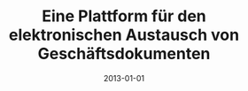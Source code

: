 ---
abstract: ''
authors:
- Christian Huemer
- Philipp Liegl
- Marco Zapletal
date: '2013-01-01'
featured: false
links:
- name: Publik
  url: https://publik.tuwien.ac.at/showentry.php?ID=216959&lang=2
publication: 'in: "Handbuch E-Rechnung und E-Procurement", G. Laga (Hrg.); herausgegeben
  von: Wien; Linde Verlag, Wien, 2013, ISBN: 978-3-7073-0617-0, S. 195 - 212'
publication_types:
- '6'
publishDate: '2013-01-01'
title: Eine Plattform für den elektronischen Austausch von Geschäftsdokumenten
url_pdf: ''
---